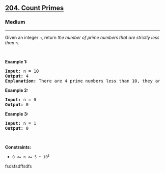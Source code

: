 <h2><a href="https://leetcode.com/problems/count-primes/">204. Count Primes</a></h2><h3>Medium</h3><hr><div><p>Given an integer <code>n</code>, return <em>the number of prime numbers that are strictly less than</em> <code>n</code>.</p>

<p>&nbsp;</p>
<p><strong>Example 1:</strong></p>

<pre><strong>Input:</strong> n = 10
<strong>Output:</strong> 4
<strong>Explanation:</strong> There are 4 prime numbers less than 10, they are 2, 3, 5, 7.
</pre>

<p><strong>Example 2:</strong></p>

<pre><strong>Input:</strong> n = 0
<strong>Output:</strong> 0
</pre>

<p><strong>Example 3:</strong></p>

<pre><strong>Input:</strong> n = 1
<strong>Output:</strong> 0
</pre>

<p>&nbsp;</p>
<p><strong>Constraints:</strong></p>

<ul>
	<li><code>0 &lt;= n &lt;= 5 * 10<sup>6</sup></code></li>
</ul>
</div>



fsdsfsdffsdfs
